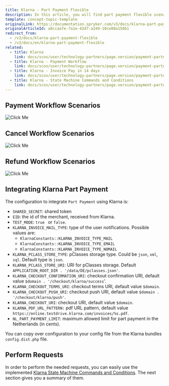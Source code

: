 ```yaml
---
title: Klarna - Part Payment Flexible
description: In this article, you will find part payment flexible scenarios for the payment process with Klarna.
template: concept-topic-template
originalLink: https://documentation.spryker.com/v3/docs/klarna-part-payment-flexible
originalArticleId: a8ccaafe-7a1e-42d7-a249-10ce08a158b1
redirect_from:
  - /v3/docs/klarna-part-payment-flexible
  - /v3/docs/en/klarna-part-payment-flexible
related:
  - title: Klarna
    link: docs/scos/user/technology-partners/page.version/payment-partners/klarna/klarna.html
  - title: Klarna - Payment Workflow
    link: docs/scos/user/technology-partners/page.version/payment-partners/klarna/technical-details-and-howtos/klarna-payment-workflow.html
  - title: Klarna - Invoice Pay in 14 days
    link: docs/scos/user/technology-partners/page.version/payment-partners/klarna/technical-details-and-howtos/klarna-invoice-pay-in-14-days.html
  - title: Klarna - State Machine Commands and Conditions
    link: docs/scos/user/technology-partners/page.version/payment-partners/klarna/technical-details-and-howtos/klarna-state-machine-commands-and-conditions.html
---
```


## Payment Workflow Scenarios
![Click Me](https://spryker.s3.eu-central-1.amazonaws.com/docs/Technology+Partners/Payment+Partners/Klarna/flexible_paymentworkflow.png) 

## Cancel Workflow Scenarios
![Click Me](https://spryker.s3.eu-central-1.amazonaws.com/docs/Technology+Partners/Payment+Partners/Klarna/flexible_cancelworkflow.png) 

## Refund Workflow Scenarios
![Click Me](https://spryker.s3.eu-central-1.amazonaws.com/docs/Technology+Partners/Payment+Partners/Klarna/flexible_refundworkflow.png) 

## Integrating Klarna Part Payment
The configuration to integrate `Part Payment` using Klarna is:

* `SHARED_SECRET`: shared token
* `EID`: the id of the merchant, received from Klarna.
* `TEST_MODE`: `true ` or `false`.
* `KLARNA_INVOICE_MAIL_TYPE`: type of the user notifications. Possible values are:
  - `KlarnaConstants::KLARNA_INVOICE_TYPE_MAIL`
  - `KlarnaConstants::KLARNA_INVOICE_TYPE_EMAIL`
  - `KlarnaConstants::KLARNA_INVOICE_TYPE_NOMAIL`
* `KLARNA_PCLASS_STORE_TYPE`: pClasses storage type. Could be `json`, `xml`, `sql`. Default type is `json`.
* `KLARNA_PCLASS_STORE_URI`: URI for pClasses storage. Default `APPLICATION_ROOT_DIR . '/data/DE/pclasses.json'`.
* `KLARNA_CHECKOUT_CONFIRMATION_URI`: checkout confirmation URI, default value `$domain . '/checkout/klarna/success`'.
* `KLARNA_CHECKOUT_TERMS_URI`: checkout terms URI, default value `$domain`.
* `KLARNA_CHECKOUT_PUSH_URI`: checkout push URI, default value `$domain . '/checkout/klarna/push'`.
* `KLARNA_CHECKOUT_URI`: checkout URI, default value `$domain`.
* `KLARNA_PDF_URL_PATTERN:` pdf URL pattern, default value `https://online.testdrive.klarna.com/invoices/%s.pdf`.
* `NL_PART_PAYMENT_LIMIT`: maximum allowed limit for part payment in the Netherlands (in cents).

You can copy over configuration to your config file from the Klarna bundles `config.dist.php` file.

## Perform Requests
In order to perform the needed requests, you can easily use the implemented [Klarna State Machine Commands and Conditions](https://documentation.spryker.com/v3/docs/klarna-state-machine). The next section gives you a summary of them.

